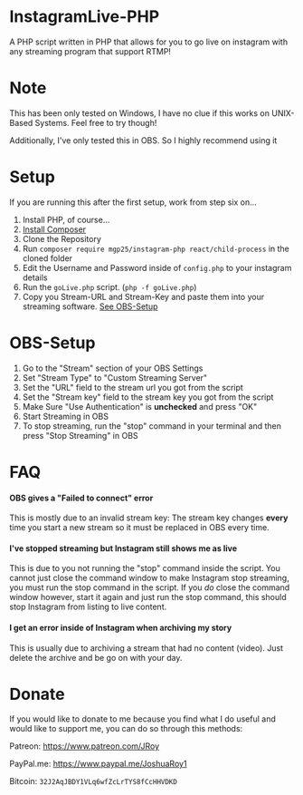# InstagramLive-PHP
A PHP script written in PHP that allows for you to go live on instagram with any streaming program that support RTMP!

# Note
This has been only tested on Windows, I have no clue if this works on UNIX-Based Systems. Feel free to try though!

Additionally, I've only tested this in OBS. So I highly recommend using it

# Setup
If you are running this after the first setup, work from step six on...

1. Install PHP, of course...
2. [Install Composer](https://getcomposer.org/download/)
3. Clone the Repository
4. Run ```composer require mgp25/instagram-php react/child-process``` in the cloned folder
5. Edit the Username and Password inside of `config.php` to your instagram details
6. Run the `goLive.php` script. (`php -f goLive.php`)
7. Copy you Stream-URL and Stream-Key and paste them into your streaming software. [See OBS-Setup](https://github.com/JRoy/InstagramLive-PHP#obs-setup)

# OBS-Setup
1. Go to the "Stream" section of your OBS Settings 
2. Set "Stream Type" to "Custom Streaming Server"
3. Set the "URL" field to the stream url you got from the script
4. Set the "Stream key" field to the stream key you got from the script
5. Make Sure "Use Authentication" is **unchecked** and press "OK"
6. Start Streaming in OBS
7. To stop streaming, run the "stop" command in your terminal and then press "Stop Streaming" in OBS

# FAQ
#### OBS gives a "Failed to connect" error
This is mostly due to an invalid stream key: The stream key changes **every** time you start a new stream so it must be replaced in OBS every time.
#### I've stopped streaming but Instagram still shows me as live
This is due to you not running the "stop" command inside the script. You cannot just close the command window to make Instagram stop streaming, you must run the stop command in the script. If you *do* close the command window however, start it again and just run the stop command, this should stop Instagram from listing to live content.
#### I get an error inside of Instagram when archiving my story
This is usually due to archiving a stream that had no content (video). Just delete the archive and be go on with your day.

# Donate
If you would like to donate to me because you find what I do useful and would like to support me, you can do so through this methods:

Patreon: https://www.patreon.com/JRoy

PayPal.me: https://www.paypal.me/JoshuaRoy1

Bitcoin: `32J2AqJBDY1VLq6wfZcLrTYS8fCcHHVDKD`
